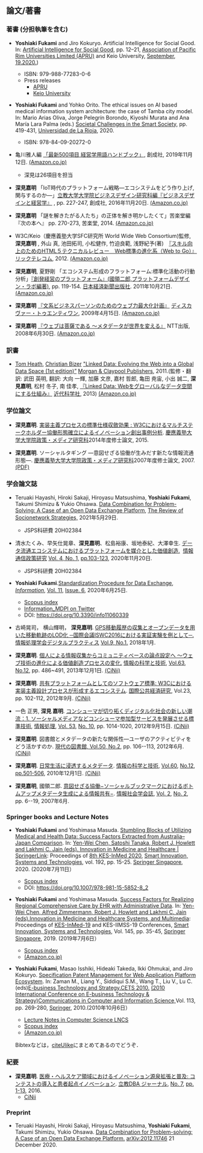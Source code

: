 ## 論文/著書
### 著書 (分担執筆を含む)
- **Yoshiaki Fukami** and Jiro Kokuryo. Artificial Intelligence for Social Good. In: [Artificial Intelligence for Social Good,](https://apru.org/resource/artificial-intelligence-for-social-good/) pp. 12–21, [Association of Pacific Rim Universities Limited (APRU)](https://apru.org/) and Keio University, [September, 19.2020.](https://apru.org/ai-for-social-good-network-releases-new-report/))
  - ISBN: 979-988-77283-0-6
  - Press releases
    - [APRU](https://apru.org/ai-for-social-good-network-releases-new-report/)
    - [Keio University](https://www.keio.ac.jp/en/press-releases/2020/Sep/18/49-75130/)

- **Yoshiaki Fukami** and Yohko Orito. The ethical issues on AI based medical information system architecture: the case of Tamba city model.
In: Mario Arias Oliva, Jorge Pelegrín Borondo, Kiyoshi Murata and Ana María Lara Palma (eds.) [Societal Challenges in the Smart Society,](https://dialnet.unirioja.es/servlet/libro?codigo=769585) pp. 419-431, [Universidad de La Rioja,](https://dialnet.unirioja.es/institucion/unirioja/editor) 2020.
  - ISBN: 978-84-09-20272-0

- 亀川雅人編 [「最新500項目 経営学用語ハンドブック」](https://www.books-sosei.com/book/25546.html), 創成社, 2019年11月12日. [(Amazon.co.jp)](https://www.amazon.co.jp/dp/4794425546/)
  - 深見は26項目を担当

- **深見嘉明** 「IoT時代のプラットフォーム戦略―エコシステムをどう作り上げ,関与するのか―」[立教大学大学院ビジネスデザイン研究科編](https://business-school.rikkyo.ac.jp/)[『ビジネスデザインと経営学』](https://www.amazon.co.jp/dp/4794424906/) , pp. 227-247, 創成社, 2016年11月20日.     [(Amazon.co.jp)](https://www.amazon.co.jp/dp/4794424906)

- **深見嘉明** 「謎を解きたがる人たち」の正体を解き明かしたくて」苦楽堂編『次の本へ』 pp. 270-273, 苦楽堂, 2014. [(Amazon.co.jp)](http://www.amazon.co.jp/dp/4908087008/)

- W3C/Keio（慶應義塾大学SFC研究所 World Wide Web Consortium)監修,  **深見嘉明** , 外山 真, 池田拓司, 小松健作, 竹迫良範, 浅野紀予(著)　[『スキル向上のためのHTML５テクニカルレビュー　Web標準の進化系（Web to Go）』](http://www.ric.co.jp/book/contents/book_893.html)[リックテレコム](http://www.ric.co.jp/telecom/), 2012. [(Amazon.co.jp)](https://www.amazon.co.jp/dp/4897978939)

- **深見嘉明**, 夏野剛 「エコシステム形成のフラットフォーム:標準化活動の行動分析」[『創発経営のプラットフォーム』(國領二郎,プラットフォームデザイン・ラボ編著)](http://www.nikkeibook.com/book_detail/13413/), pp. 119-154. [日本経済新聞出版社](http://www.nikkeibook.com/index.php). 2011年10月21日. [(Amazon.co.jp)](https://www.amazon.co.jp/dp/4532134137)

- **深見嘉明** [『文系ビジネスパーソンのためのウェブ力最大化計画』](http://www.d21.co.jp/modules/shop/product_info.php?products_id=623) [ディスカヴァー・トゥエンティワン](http://www.d21.co.jp/), 2009年4月15日.
[(Amazon.co.jp)](https://www.amazon.co.jp/dp/4887597029)

- **深見嘉明** [『ウェブは菩薩である 〜メタデータが世界を変える』](http://www.nttpub.co.jp/vbook/list/detail/0241.html) NTT出版, 2008年6月30日.
[(Amazon.co.jp)](https://www.amazon.co.jp/dp/4757102410)

### 訳書
- [Tom Heath](http://tomheath.com/home/html), [Christian Bizer](http://dws.informatik.uni-mannheim.de/en/people/professors/prof-dr-christian-bizer/) ["Linked Data: Evolving the Web into a Global Data Space (1st edition)”](http://linkeddatabook.com/editions/1.0/) [Morgan & Claypool Publishers](http://www.morganclaypool.com/), 2011.(監修・翻訳: 武田 英明, 翻訳: 大向 一輝, 加藤 文彦, 嘉村 哲郎, 亀田 尭宙, 小出 誠二, **深見嘉明**, 松村 冬子, 南 佳孝, [『Linked Data: Webをグローバルなデータ空間にする仕組み』](http://www.kindaikagaku.co.jp/information/kd0427.htm) [近代科学社](http://www.kindaikagaku.co.jp/index.htm), 2013)
[(Amazon.co.jp)](https://www.amazon.co.jp/dp/978-4764904279)

### 学位論文
- **深見嘉明**. [実装主義プロセスの標準仕様収斂効果 : W3Cにおけるマルチステークホルダー協働形態確立によるイノベーション創出事例分析](http://koara.lib.keio.ac.jp/xoonips/modules/xoonips/detail.php?koara_id=KO90001001-20144204-0003). [慶應義塾大学](http://www.keio.ac.jp/index-jp.html)[大学院](http://www.sfc.keio.ac.jp/academics/graduate/)[政策・メディア研究科](https://www.sfc.keio.ac.jp/gsmg/)2014年度修士論文, 2015.

- **深見嘉明**. ソーシャルタギング ―意図せざる協働が生みだす新たな情報流通形態―. [慶應義塾大学](http://www.keio.ac.jp/index-jp.html)[大学院](http://www.sfc.keio.ac.jp/academics/graduate/)[政策・メディア研究科](https://www.sfc.keio.ac.jp/gsmg/)2007年度修士論文, 2007. [(PDF)](http://web.sfc.keio.ac.jp/~yofukami/y_fukami_master_thesis.pdf)

### 学会論文誌
- Teruaki Hayashi, Hiroki Sakaji, Hiroyasu Matsushima, **Yoshiaki Fukami**, Takumi Shimizu & Yukio Ohsawa. [Data Combination for Problem\-Solving: A Case of an Open Data Exchange Platform](https://link.springer.com/article/10.1007/s12626-021-00083-8), [The Review of Socionetwork Strategies,](https://www.springer.com/journal/12626) 2021年5月29日.
  - JSPS科研費 20H02384

- 清水たくみ、早矢仕晃章、**深見嘉明**、松島裕康、坂地泰紀、大澤幸生. [データ流通エコシステムにおけるプラットフォームを媒介とした価値創造.](https://www.soumu.go.jp/main_content/000717808.pdf)  [情報通信政策研究](https://www.jstage.jst.go.jp/browse/jicp/-char/ja) [Vol. 4, No. 1,](https://www.soumu.go.jp/iicp/journal/02iicp01_04000234.html) [pp.103\-123](https://www.jstage.jst.go.jp/article/jicp/4/1/4_103/_article/-char/ja), 2020年11月20日.
  - JSPS科研費 20H02384

- **Yoshiaki Fukami**.[Standardization Procedure for Data Exchange](https://www.mdpi.com/2078-2489/11/6/339),  [*Information*](https://www.mdpi.com/journal/information), [Vol. 11](https://www.mdpi.com/2078-2489/11), [Issue. 6](https://www.mdpi.com/2078-2489/11/6), 2020年6月25日.
  - [Scopus index](https://www.scopus.com/sourceid/21100223111)
  - [Information\_MDPI on Twitter](https://twitter.com/InformationMDPI/status/1277458528148439041)
  - DOI: https://doi.org/10.3390/info11060339

- 古崎晃司， 横山輝明， **深見嘉明**. [GPS移動履歴の収集とオープンデータを用いた移動軌跡のLOD化 ─国際会議ISWC2016における実証実験を例として─.](https://www.ipsj.or.jp/dp/contents/publication/33/S0901-T09.html) [情報処理学会デジタルプラクティス](https://www.ipsj.or.jp/dp/contents/dp-mokuji.html) [Vol.9, No.1.](https://www.ipsj.or.jp/dp/contents/publication/33/S0901-index.html) 2018年1月.

- **深見嘉明**. [個人による情報収集からコミュニティベースの論点設定へ 〜ウェブ技術の進化による価値創造プロセスの変化.](http://ci.nii.ac.jp/naid/110009685946) [情報の科学と技術](http://www.infosta.or.jp/journal/journal.html), [Vol.63](http://www.infosta.or.jp/journal/back2013j.html), [No.12](http://www.infosta.or.jp/journal/back2013j.html#12), pp. 486~491, 2013年12月1日. [(CiNii)](http://ci.nii.ac.jp/naid/110009685946/)

- **深見嘉明**. [共有プラットフォームとしてのソフトウェア標準: W3Cにおける実装主義設計プロセスが形成するエコシステム](http://ci.nii.ac.jp/naid/40019466731). [国際公共経済研究](http://ciriec.com/journal), Vol.23, pp. 102-112, 2012年9月. [(CiNii)](http://ci.nii.ac.jp/naid/40019466731)

- 一色 正男, **深見 嘉明**. [コンシューマが切り拓くディジタル化社会の新しい潮流：1. ソーシャルメディアなどコンシューマ参加型サービスを発展させる標準技術](http://id.nii.ac.jp/1001/00083888/), [情報処理](https://ipsj.ixsq.nii.ac.jp/ej/index.php?action=pages_view_main&active_action=repository_view_main_item_snippet&index_id=1&page_no=1&list_view_num=20&sort_order=7&page_id=13&block_id=8), [Vol. 53](https://ipsj.ixsq.nii.ac.jp/ej/index.php?action=pages_view_main&active_action=repository_view_main_item_snippet&index_id=6573&page_no=1&list_view_num=20&sort_order=7&page_id=13&block_id=8), [No. 10](https://ipsj.ixsq.nii.ac.jp/ej/index.php?action=pages_view_main&active_action=repository_view_main_item_snippet&index_id=6576&page_no=1&list_view_num=20&sort_order=7&page_id=13&block_id=8), pp. 1014-1020,  2012年9月15日. [(CiNii)](http://ci.nii.ac.jp/naid/40019437137)

- **深見嘉明**. 図書館とメタデータの新たな関係性―ユーザのアクティビティをどう活かすのか. [現代の図書館, Vol.50, No.2](http://jlakc.seesaa.net/article/285892498.html), pp. 106--113, 2012年6月. [(CiNii)](http://ci.nii.ac.jp/naid/40019368503)

- **深見嘉明**. [日常生活に浸透するメタデータ](http://www.infosta.or.jp/journal/201012j.html#5). [情報の科学と技術](http://www.infosta.or.jp/journal/journal.html), [Vol.60](http://www.infosta.or.jp/journal/back2010j.html), [No.12](http://www.infosta.or.jp/journal/back2010j.html#12), [pp.501-506](http://www.infosta.or.jp/journal/201012j.html#5), 2010年12月1日. [(CiNii)](http://ci.nii.ac.jp/naid/110007989450)

- **深見嘉明**, 國領二郎. [意図せざる協働−ソーシャルブックマークにおけるボトムアップメタデータ生成による情報共有−](https://infosocio.org/archives/paper/vol2no2-2). [情報社会学会誌](https://infosocio.org/archives/paper), [Vol. 2](https://infosocio.org/archives/papervolno/vol2), [No. 2](https://infosocio.org/archives/papervolno/vol2no2), pp. 6--19, 2007年6月.

### Springer books and Lecture Notes
- **Yoshiaki Fukami** and Yoshimasa Masuda. [Stumbling Blocks of Utilizing Medical and Health Data: Success Factors Extracted from Australia–Japan Comparison](https://link.springer.com/chapter/10.1007/978-981-15-5852-8_2). In: [Yen-Wei Chen, Satoshi Tanaka, Robert J. Howlett and Lakhmi C. Jain (eds). Innovation in Medicine and Healthcare \| SpringerLink](https://link.springer.com/book/10.1007/978-981-15-5852-8): Proceedings of [8th KES-InMed 2020](http://inmed-20.kesinternational.org/), [Smart Innovation, Systems and Technologies](https://link.springer.com/bookseries/8767), vol. 192, pp. 15-25. [Springer Singapore](https://link.springer.com/), 2020. (2020年7月11日）
  - [Scopus index](https://www.scopus.com/sourceid/21100204111)
  - DOI: https://doi.org/10.1007/978-981-15-5852-8_2

- **Yoshiaki Fukami** and Yoshimasa Masuda. [Success Factors for Realizing Regional Comprehensive Care by EHR with Administrative Data](https://link.springer.com/chapter/10.1007/978-981-13-8566-7_4). In: [Yen-Wei Chen, Alfred Zimmermann, Robert J. Howlett and Lakhmi C. Jain (eds).Innovation in Medicine and Healthcare Systems, and Multimedia](https://www.springer.com/gp/book/9789811385650#): Proceedings of [KES-InMed-19](http://inmed-19.kesinternational.org/) and KES-IIMSS-19 Conferences, [Smart Innovation, Systems and Technologies](https://www.springer.com/series/8767), Vol. 145, pp. 35-45, [Springer Singapore](https://link.springer.com/), 2019. (2019年7月6日）
  - [Scopus index](https://www.scopus.com/sourceid/21100204111)
  - [(Amazon.co.jp)](https://www.amazon.co.jp/dp/9811385653/)

- **Yoshiaki Fukami**, Masao Isshiki, Hideaki Takeda, Ikki Ohmukai, and Jiro Kokuryo. [Specification Patent Management for Web Application Platform Ecosystem](http://www.springerlink.com/content/gx738105676q1671/). In: Zaman M., Liang Y., Siddiqui S.M., Wang T., Liu V., Lu C. (eds)[E-business Technology and Strategy.](https://link.springer.com/book/10.1007/978-3-642-16397-5)[CETS 2010.](http://www.wikicfp.com/cfp/servlet/event.showcfp?eventid=9051&copyownerid=10425) [(2010 International Conference on E-business Technology & Strategy)](https://web.archive.org/web/20100417122741/http://www.cets2010.com/)[Communications in Computer and Information Science,](https://link.springer.com/bookseries/7899)Vol. 113, pp. 269-280, [Springer,](https://link.springer.com/) 2010.(2010年10月6日）
  - [Lecture Notes in Computer Science LNCS](https://www.springer.com/gp/computer-science/lncs)
  - [Scopus index](https/www.scopus.com/sourceid/17700155007)
  - [(Amazon.co.jp)](https://www.amazon.co.jp/dp/3642163963/)

  Bibtexなどは，[citeUlike](http://jp.citeulike.org/user/yofukami/tag/yfjpnjournal)にまとめてあるのでどうぞ．

### 紀要
- **深見嘉明**.  [医療・ヘルスケア領域におけるイノベーション源泉拡張と普及: コンテストの導入と患者起点イノベーション](https://rikkyo.repo.nii.ac.jp/?action=repository_uri&item_id=14097). [立教DBA ジャーナル](https://rikkyo.repo.nii.ac.jp/?action=repository_opensearch&index_id=71&count=50&order=17&pn=1), [No. 7](https://rikkyo.repo.nii.ac.jp/index.php?action=pages_view_main&active_action=repository_view_main_item_snippet&index_id=1775&pn=1&count=50&order=17&lang=japanese&page_id=13&block_id=49), [pp. 1-13](https://rikkyo.repo.nii.ac.jp/?action=repository_uri&item_id=14097), 2016.
  - [CiNii](https://ci.nii.ac.jp/naid/120005993712/)


### Preprint
- Teruaki Hayashi, Hiroki Sakaji, Hiroyasu Matsushima, **Yoshiaki Fukami**, Takumi Shimizu, Yukio Ohsawa. [Data Combination for Problem\-solving: A Case of an Open Data Exchange Platform.](https://arxiv.org/abs/2012.11746)  [arXiv:2012\.11746](https://arxiv.org/abs/2012.11746) 21 December 2020.
